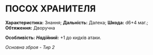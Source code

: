 ﻿# ПОСОХ ХРАНИТЕЛЯ

**Характеристика:** Знання; **Дальність:** Далека; **Шкода:** d6+4 маг.; **Обтяження:** Дворучна

**Особливість:** ***Надійний:*** +1 до кидків атаки.

*Основна зброя - Тир 2*